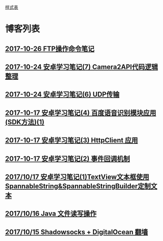 

[样式表](HELP/README.md)

# 博客列表

## [2017-10-26 FTP操作命令笔记](ARTICLE/2017-10-26.md)

## [2017-10-24 安卓学习笔记(7) Camera2API代码逻辑整理](ARTICLE/2017-10-24-2.md)

## [2017-10-24 安卓学习笔记(6) UDP传输](ARTICLE/2017-10-24.md)

## [2017-10-17 安卓学习笔记(4) 百度语音识别模块应用(SDK方法)(1)](ARTICLE/2017-10-18.md)

## [2017-10-17 安卓学习笔记(3) HttpClient 应用](ARTICLE/2017-10-17-3.md)

## [2017-10-17 安卓学习笔记(2) 事件回调机制](ARTICLE/2017-10-17-2.md)

## [2017/10/17 安卓学习笔记(1)TextView文本框使用SpannableString&SpannableStringBuilder定制文本](ARTICLE/2017-10-17.md)

## [2017/10/16 Java 文件读写操作](ARTICLE/2017-10-16.md)

## [2017/10/15 Shadowsocks + DigitalOcean 翻墙 ](ARTICLE/2017-10-15.md)
